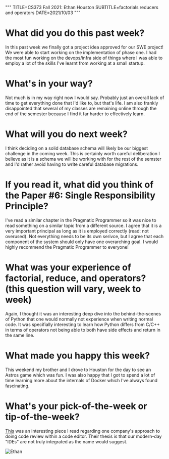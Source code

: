 """
TITLE=CS373 Fall 2021: Ethan Houston
SUBTITLE=factorials reducers and operators
DATE=2021/10/03
"""

# What did you do this past week?
In this past week we finally got a project idea approved for our SWE project! We were able to start working on the implementation of phase one. I had the most fun working on the devops/infra side of things where I was able to employ a lot of the skills I've learnt from working at a small startup.
# What's in your way?
Not much is in my way right now I would say. Probably just an overall lack of time to get everything done that I'd like to, but that's life. I am also frankly disappointed that several of my classes are remaining online through the end of the semester because I find it far harder to effectively learn.
# What will you do next week?
I think deciding on a solid database schema will likely be our biggest challenge in the coming week. This is certainly worth careful deliberation I believe as it is a schema we will be working with for the rest of the semster and I'd rather avoid having to write careful database migrations.
# If you read it, what did you think of the Paper #6: Single Responsibility Principle?
I've read a similar chapter in the Pragmatic Programmer so it was nice to read something on a similar topic from a different source. I agree that it is a very important principal as long as it is employed correctly (read: not overused). Not everything needs to be its own serivce, but I agree that each component of the system should only have one overarching goal. I would highly recommend the Pragmatic Programmer to everyone!
# What was your experience of factorial, reduce, and operators? (this question will vary, week to week)
Again, I thought it was an interesting deep dive into the behind-the-scenes of Python that one would normally not experience when writing normal code. It was specifially interesting to learn how Python differs from C/C++ in terms of operators not being able to both have side effects and return in the same line.
# What made you happy this week?
This weekend my brother and I drove to Houston for the day to see an Astros game which was fun. I was also happy that I got to spend a lot of time learning more about the internals of Docker which I've always found fascinating.
# What's your pick-of-the-week or tip-of-the-week?
[This](https://blog.janestreet.com/putting-the-i-back-in-ide-towards-a-github-explorer/) was an interesting piece I read regarding one company's approach to doing code review within a code editor. Their thesis is that our modern-day "IDEs" are not truly integrated as the name would suggest.

![Ethan](../../../img/sarosa_small.jpg)